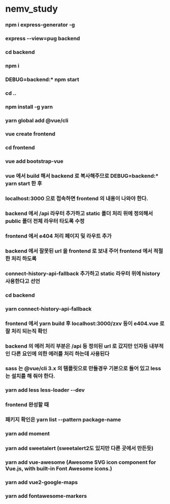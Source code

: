 # nemv_study
### npm i express-generator -g
### express --view=pug backend
### cd backend
### npm i
### DEBUG=backend:* npm start
### cd ..
### npm install -g yarn
### yarn global add @vue/cli
### vue create frontend
### cd frontend
### vue add bootstrap-vue
### vue 에서 build 해서 backend 로 복사해주므로 DEBUG=backend:* yarn start 한 후
### localhost:3000 으로 접속하면 frontend 의 내용이 나와야 한다.
### backend 에서 /api 라우터 추가하고 static 폴더 처리 위에 정의해서 public 폴더 전체 라우터 타도록 수정
### frontend 에서 e404 처리 페이지 및 라우트 추가
### backend 에서 잘못된 url 을 frontend 로 보내 주어 frontend 에서 적절한 처리 하도록
### connect-history-api-fallback 추가하고 static 라우터 위에 history 사용한다고 선언
### cd backend
### yarn connect-history-api-fallback
### frontend 에서 yarn build 후 localhost:3000/zxv 등이 e404.vue 로 잘 처리 되는직 확인
### backend 의 에러 처리 부분은 /api 등 정의된 url 로 갔지만 인자등 내부적인 다른 요인에 의한 에러를 처리 하는데 사용된다
### sass 는 @vue/cli 3.x 의 템플릿으로 만들경우 기본으로 들어 있고 less 는 설치를 해 줘야 한다.
### yarn add less less-loader --dev
### frontend 완성할 때
### 패키지 확인은 yarn list --pattern package-name
### yarn add moment
### yarn add sweetalert (sweetalert2도 있지만 다른 곳에서 만든듯)
### yarn add vue-awesome (Awesome SVG icon component for Vue.js, with built-in Font Awesome icons.)
### yarn add vue2-google-maps
### yarn add fontawesome-markers
